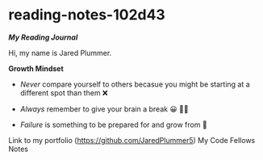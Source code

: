 # reading-notes-102d43
***My Reading Journal***

Hi, my name is Jared Plummer.

**Growth Mindset**

- *Never* compare yourself to others becasue you might be starting at a different spot than them :x:

- *Always* remember to give your brain a break :grinning: :face_with_spiral_eyes:

- *Failure* is something to be prepared for and grow from :hugs:


Link to my portfolio (https://github.com/JaredPlummer5)
My Code Fellows Notes
